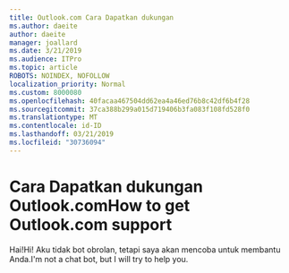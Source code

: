 ```yaml
---
title: Outlook.com Cara Dapatkan dukungan
ms.author: daeite
author: daeite
manager: joallard
ms.date: 3/21/2019
ms.audience: ITPro
ms.topic: article
ROBOTS: NOINDEX, NOFOLLOW
localization_priority: Normal
ms.custom: 8000080
ms.openlocfilehash: 40facaa467504dd62ea4a46ed76b8c42df6b4f28
ms.sourcegitcommit: 37ca388b299a015d719406b3fa083f108fd528f0
ms.translationtype: MT
ms.contentlocale: id-ID
ms.lasthandoff: 03/21/2019
ms.locfileid: "30736094"
---
```

# <a name="how-to-get-outlookcom-support"></a><span data-ttu-id="23d0f-102">Cara Dapatkan dukungan Outlook.com</span><span class="sxs-lookup"><span data-stu-id="23d0f-102">How to get Outlook.com support</span></span>

<span data-ttu-id="23d0f-103">Hai!</span><span class="sxs-lookup"><span data-stu-id="23d0f-103">Hi!</span></span>
<span data-ttu-id="23d0f-104">Aku tidak bot obrolan, tetapi saya akan mencoba untuk membantu Anda.</span><span class="sxs-lookup"><span data-stu-id="23d0f-104">I'm not a chat bot, but I will try to help you.</span></span>


